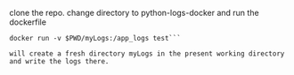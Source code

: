 clone the repo. change directory to python-logs-docker and run the dockerfile

```docker build -t test .
docker run -v $PWD/myLogs:/app_logs test```

will create a fresh directory myLogs in the present working directory and write the logs there.